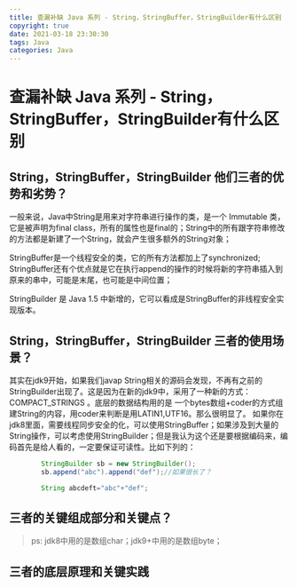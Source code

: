 ```yaml
---
title: 查漏补缺 Java 系列 - String，StringBuffer，StringBuilder有什么区别
copyright: true
date: 2021-03-18 23:30:30
tags: Java
categories: Java
---
```


# 查漏补缺 Java 系列 - String，StringBuffer，StringBuilder有什么区别

## String，StringBuffer，StringBuilder 他们三者的优势和劣势？

一般来说，Java中String是用来对字符串进行操作的类，是一个 Immutable 类，它是被声明为final class，所有的属性也是final的；String中的所有跟字符串修改的方法都是新建了一个String，就会产生很多额外的String对象；

StringBuffer是一个线程安全的类，它的所有方法都加上了synchronized; StringBuffer还有个优点就是它在执行append的操作的时候将新的字符串插入到原来的串中，可能是末尾，也可能是中间位置；

StringBuilder 是 Java 1.5 中新增的，它可以看成是StringBuffer的非线程安全实现版本。
<!--more-->
## String，StringBuffer，StringBuilder 三者的使用场景？

其实在jdk9开始，如果我们javap String相关的源码会发现，不再有之前的StringBuilder出现了。这是因为在新的jdk9中，采用了一种新的方式：COMPACT_STRINGS 。底层的数据结构用的是 一个bytes数组+coder的方式组建String的内容，用coder来判断是用LATIN1,UTF16。那么很明显了。
如果你在jdk8里面，需要线程同步安全的化，可以使用StringBuffer；如果涉及到大量的String操作，可以考虑使用StringBuilder；但是我认为这个还是要根据编码来，编码首先是给人看的，一定要保证可读性。比如下列的：

```java
        StringBuilder sb = new StringBuilder();
        sb.append("abc").append("def");//如果很长了？

        String abcdeft="abc"+"def";
```

## 三者的关键组成部分和关键点？

> ps: jdk8中用的是数组char；jdk9+中用的是数组byte；


## 三者的底层原理和关键实践

